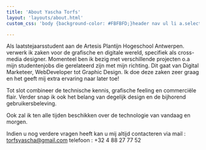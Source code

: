 ```yaml
---
title: 'About Yascha Torfs'
layout: 'layouts/about.html'
custom_css: 'body {background-color: #FBFBFD;}header nav ul li a.selected{color: white;}'

---
```


Als laatstejaarsstudent aan de Artesis Plantijn Hogeschool Antwerpen.
verwerk ik zaken voor de grafische en digitale wereld, specifiek als cross-media designer.
Momenteel ben ik bezig met verschillende projecten o.a mijn studentenjobs die gerelateerd zijn met mijn richting.
Dit gaat van Digital Marketeer, WebDeveloper tot Graphic Design. Ik doe deze zaken zeer graag en het geeft mij extra ervaring naar later toe!

Tot slot combineer de technische kennis, grafische feeling en commerciële flair.
Verder snap ik ook het belang van degelijk design en de bijhorend gebruikersbeleving.

Ook zal ik ten alle tijden beschikken over de technologie van vandaag en morgen.



Indien u nog verdere vragen heeft kan u mij altijd contacteren via mail : torfsyascha@gmail.com telefoon : +32 4 88 27 77 52
